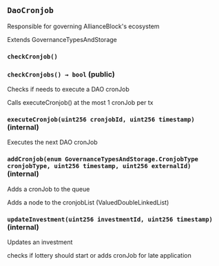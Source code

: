## `DaoCronjob`

Responsible for governing AllianceBlock's ecosystem

Extends GovernanceTypesAndStorage


### `checkCronjob()`






### `checkCronjobs() → bool` (public)

Checks if needs to execute a DAO cronJob


Calls executeCronjob() at the most 1 cronJob per tx

### `executeCronjob(uint256 cronjobId, uint256 timestamp)` (internal)

Executes the next DAO cronJob




### `addCronjob(enum GovernanceTypesAndStorage.CronjobType cronjobType, uint256 timestamp, uint256 externalId)` (internal)

Adds a cronJob to the queue


Adds a node to the cronjobList (ValuedDoubleLinkedList)


### `updateInvestment(uint256 investmentId, uint256 timestamp)` (internal)

Updates an investment


checks if lottery should start or adds cronJob for late application




